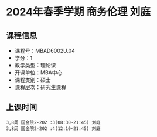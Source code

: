 # 2024年春季学期 商务伦理 刘庭






## 课程信息

- 课程号：MBAD6002U.04
- 学分：1
- 教学类型：理论课
- 开课单位：MBA中心
- 课程类别：硕士
- 课程层次：研究生课程

## 上课时间

```
3,8周 国金院2-202 :3(08:30~21:45) 刘庭
3,8周 国金院2-202 :4(12:10~21:45) 刘庭
```

